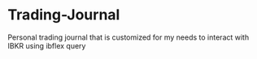 # Trading-Journal
Personal trading journal that is customized for my needs to interact with IBKR using ibflex query
